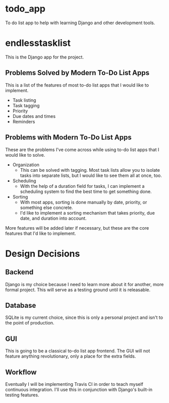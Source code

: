 # todo_app
To do list app to help with learning Django and other development tools.

# endlesstasklist
This is the Django app for the project.

## Problems Solved by Modern To-Do List Apps
This is a list of the features of most to-do list apps that I would like to implement.
- Task listing
- Task tagging
- Priority
- Due dates and times
- Reminders

## Problems with Modern To-Do List Apps
These are the problems I've come across while using to-do list apps that I would like to solve.
- Organization
  - This can be solved with tagging. Most task lists allow you to isolate tasks into separate lists, but I would like to see them all at once, too.
- Scheduling
  - With the help of a duration field for tasks, I can implement a scheduling system to find the best time to get something done.
- Sorting
  - With most apps, sorting is done manually by date, priority, or something else concrete.
  - I'd like to implement a sorting mechanism that takes priority, due date, and duration into account.

More features will be added later if necessary, but these are the core features that I'd like to implement.

# Design Decisions

## Backend
Django is my choice because I need to learn more about it for another, more formal project. This will serve as a testing ground until it is releasable.

## Database
SQLite is my current choice, since this is only a personal project and isn't to the point of production.

## GUI
This is going to be a classical to-do list app frontend. The GUI will not feature anything revolutionary, only a place for the extra fields.

## Workflow
Eventually I will be implementing Travis CI in order to teach myself continuous integration. I'll use this in conjunction with Django's built-in testing features.

